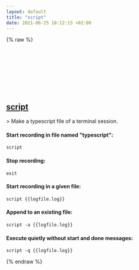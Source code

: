 ```yaml
---
layout: default
title: "script"
date: 2021-06-25 18:12:13 +02:00
---
```

{% raw %}
<h2 id="script">
  <a href="/en/common/script.html">script</a> <a href="#script"><svg class="icon">
    <use href="/assets/images/unicode_sprite.svg#link" />
  </svg></a>
</h2>
> Make a typescript file of a terminal session.

#### Start recording in file named "typescript":
```shell
script
```
#### Stop recording:
```shell
exit
```
#### Start recording in a given file:
```shell
script {{logfile.log}}
```
#### Append to an existing file:
```shell
script -a {{logfile.log}}
```
#### Execute quietly without start and done messages:
```shell
script -q {{logfile.log}}
```
{% endraw %}